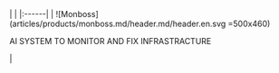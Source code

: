 <div class="product-header" markdown="1">
|   |
|:------|
| ![Monboss](articles/products/monboss.md/header.md/header.en.svg =500x460) <p>AI SYSTEM TO MONITOR AND FIX INFRASTRACTURE</p> |
</div>